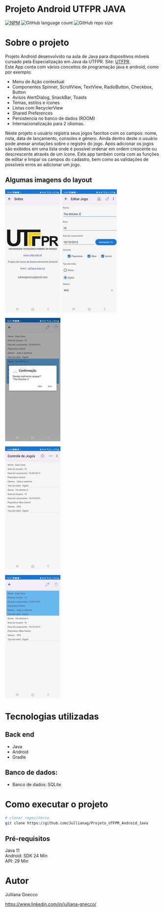 # Projeto Android UTFPR JAVA 
[![NPM](https://img.shields.io/npm/l/react)](https://github.com/Jullianag/Projeto_UTFPR_Android_Java/blob/main/LICENSE) ![GitHub language count](https://img.shields.io/github/languages/count/Jullianag/Projeto_UTFPR_Android_Java)  ![GitHub repo size](https://img.shields.io/github/repo-size/Jullianag/Projeto_UTFPR_Android_Java)


# Sobre o projeto

Projeto Android desenvolvido na aula de Java para dispositivos móveis cursado pela Especialização em Java da UTFPR. Site: [UTFPR](https://pos-graduacao-ead.cp.utfpr.edu.br/java/ "Site UTFPR").  
Este App conta com vários conceitos de programação java e android, como por exemplo: 

* Menu de Ação contextual
* Componentes Spinner, ScrollView, TextView, RadioButton, Checkbox, Button
* Avisos AlertDialog, SnackBar, Toasts
* Temas, estilos e ícones
* Listas com RecyclerView
* Shared Preferences
* Persistencia no banco de dados (ROOM)
* Internacionalização para 2 idiomas.

Neste projeto o usuário registra seus jogos faoritos com os campos: nome, nota, data de lançamento, consoles e gênero. Ainda dentro deste o usuário pode anexar anotações sobre o registro do jogo. 
Após adicionar os jogos são exibidos em uma lista onde é possível ordenar em ordem crescente ou descrescente através de um ícone. Este app também conta com as funções de editar e limpar os campos do cadastro, 
bem como as validações de possíveis erros ao adicionar um jogo.

## Algumas imagens do layout
![Demonstração 1](https://github.com/Jullianag/Projeto_UTFPR_Android_Java/blob/main/app/src/main/assets/frente.jpeg) ![Demonstração 2](https://github.com/Jullianag/Projeto_UTFPR_Android_Java/blob/main/app/src/main/assets/cadastro.jpeg)

![Demonstração 3](https://github.com/Jullianag/Projeto_UTFPR_Android_Java/blob/main/app/src/main/assets/aviso.jpeg)

![Demonstração 4](https://github.com/Jullianag/Projeto_UTFPR_Android_Java/blob/main/app/src/main/assets/lista.jpeg)

![Demonstração 4](https://github.com/Jullianag/Projeto_UTFPR_Android_Java/blob/main/app/src/main/assets/selecionado.jpeg)

# Tecnologias utilizadas
## Back end
- Java
- Android
- Gradle

## Banco de dados:
- Banco de dados: SQLite

# Como executar o projeto

```bash
# clonar repositório
git clone https://github.com/Jullianag/Projeto_UTFPR_Android_Java

```

## Pré-requisitos
Java 11  
Android: SDK 24 Min  
API: 29 Min


# Autor

Julliana Gnecco

https://www.linkedin.com/in/julliana-gnecco/
